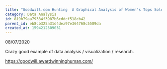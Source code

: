```yaml
---
title: "Goodwill.com Hunting  A Graphical Analysis of Women's Tops Sold on Goodwill's Website"
category: Data Analysis
id: 819b79aa79334f3987b6cddcf518cb42
parent_id: eb8cb325a31d4dea97e364768c5589da
created_at: 1594212309031
---
```


08/07/2020

Crazy good example of data analysis / visualization / research.

https://goodwill.awardwinninghuman.com/
                